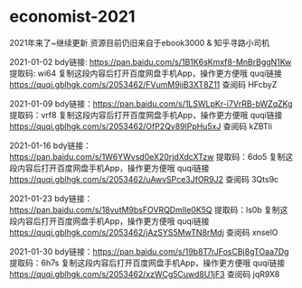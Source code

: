 # economist-2021
2021年来了~继续更新
资源目前仍旧来自于ebook3000 & 知乎寻路小司机

2021-01-02  bdy链接: https://pan.baidu.com/s/1B1K6sKmxf8-MnBrBggN1Kw 提取码: wi64 复制这段内容后打开百度网盘手机App，操作更方便哦
quqi链接 https://quqi.gblhgk.com/s/2053462/FVumM9ijB3XT8Z11 查阅码 HFcbyZ

2021-01-09  bdy链接：https://pan.baidu.com/s/1LSWLpKr-i7VrRB-bWZqZKg 提取码：vrf8 复制这段内容后打开百度网盘手机App，操作更方便哦
quqi链接 https://quqi.gblhgk.com/s/2053462/OfP2Qv89lPpHu5xJ 查阅码 kZBTli

2021-01-16  bdy链接：https://pan.baidu.com/s/1W6YWvsd0eX20rjdXdcXTzw 提取码：6do5 复制这段内容后打开百度网盘手机App，操作更方便哦
quqi链接 https://quqi.gblhgk.com/s/2053462/uAwvSPce3JfOR9J2 查阅码 3Qts9c

2021-01-23  bdy链接：https://pan.baidu.com/s/18vutM9bsFOVRQDmIle0K5Q 提取码：ls0b 复制这段内容后打开百度网盘手机App，操作更方便哦
quqi链接 https://quqi.gblhgk.com/s/2053462/jAzSYS5MwTN8rMdj 查阅码 xnselO

2021-01-30  bdy链接：https://pan.baidu.com/s/19b8T7rJFosCBj8gTOaa7Dg 提取码：6h7s 复制这段内容后打开百度网盘手机App，操作更方便哦
quqi链接 https://quqi.gblhgk.com/s/2053462/xzWCg5Cuwd8U1jF3 查阅码 jqR9X8
